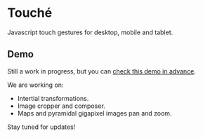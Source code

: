 # Touché

Javascript touch gestures for desktop, mobile and tablet.

## Demo

Still a work in progress, but you can [check this demo in advance](https://ecomm.pro/demo/touche/examples/index.html).

We are working on:

- Intertial transformations.
- Image cropper and composer.
- Maps and pyramidal gigapixel images pan and zoom.

Stay tuned for updates!

